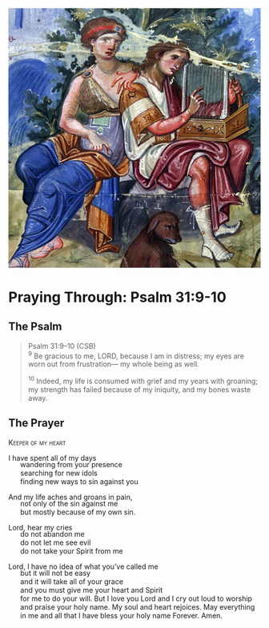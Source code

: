 <img class="intro-right" src="../images/art-paris-psalter.jpg">

<style>
  li {list-style-type: none;}
  p + ul {
    margin-top: -18px;
}
</style>

# Praying Through: Psalm 31:9-10

## The Psalm

>Psalm 31:9–10 (CSB)  
><sup>9</sup> Be gracious to me, LORD, because I am in distress; my eyes are worn out from frustration— my whole being as well. 
>
><sup>10</sup> Indeed, my life is consumed with grief and my years with groaning; my strength has failed because of my iniquity, and my bones waste away.

## The Prayer

<div style="font-variant: small-caps;">Keeper of my heart</div>

I have spent all of my days
* wandering from your presence
* searching for new idols
* finding new ways to sin against you

And my life aches and groans in pain,
* not only of the sin against me
* but mostly because of my own sin.

Lord, hear my cries
* do not abandon me
* do not let me see evil
* do not take your Spirit from me

Lord, I have no idea of what you’ve called me
* but it will not be easy
* and it will take all of your grace
* and you must give me your heart and Spirit
* for me to do your will.
But I love you Lord
 and I cry out loud
 to worship and praise your holy name. 
 My soul and heart rejoices. 
 May everything in me
 and all that I have 
 bless your holy name
 Forever.
Amen. 
